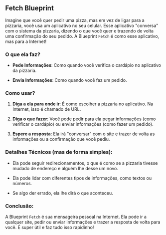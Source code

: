 ## Fetch Blueprint

Imagine que você quer pedir uma pizza, mas em vez de ligar para a pizzaria, você usa um aplicativo no seu celular. Esse aplicativo "conversa" com o sistema da pizzaria, dizendo o que você quer e trazendo de volta uma confirmação do seu pedido. A Blueprint `Fetch` é como esse aplicativo, mas para a Internet!

### O que ela faz?

- **Pede Informações**: Como quando você verifica o cardápio no aplicativo da pizzaria.
  
- **Envia Informações**: Como quando você faz um pedido.

### Como usar?

1. **Diga a ela para onde ir**: É como escolher a pizzaria no aplicativo. Na Internet, isso é chamado de URL.

2. **Diga o que fazer**: Você pode pedir para ela pegar informações (como verificar o cardápio) ou enviar informações (como fazer um pedido).

3. **Espere a resposta**: Ela irá "conversar" com o site e trazer de volta as informações ou a confirmação que você pediu.

### Detalhes Técnicos (mas de forma simples):

- Ela pode seguir redirecionamentos, o que é como se a pizzaria tivesse mudado de endereço e alguém lhe desse um novo.

- Ela pode lidar com diferentes tipos de informações, como textos ou números.

- Se algo der errado, ela lhe dirá o que aconteceu.

### Conclusão:

A Blueprint `Fetch` é sua mensageira pessoal na Internet. Ela pode ir a qualquer site, pedir ou enviar informações e trazer a resposta de volta para você. É super útil e faz tudo isso rapidinho!
